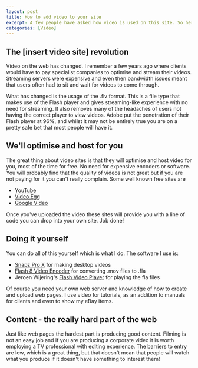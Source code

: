 ```yaml
--- 
layout: post
title: How to add video to your site
excerpt: A few people have asked how video is used on this site. So here's an overview of how it is done and the options available to you.
categories: [Video]
---
```

## The [insert video site] revolution

Video on the web has changed. I remember a few years ago where clients would have to pay specialist companies to optimise and stream their videos. Streaming servers were expensive and even then bandwidth issues meant that users often had to sit and wait for videos to come through.

What has changed is the usage of the .flv format. This is a file type that makes use of the Flash player and gives streaming-like experience with no need for streaming. It also removes many of the headaches of users not having the correct player to view videos. Adobe put the penetration of their Flash player at 96%, and whilst it may not be entirely true you are on a pretty safe bet that most people will have it.

## We'll optimise and host for you

The great thing about video sites is that they will optimise and host video for you, most of the time for free. No need for expensive encoders or software. You will probably find that the quality of videos is not great but if you are not paying for it you can't really complain. 
Some well known free sites are

*   [YouTube][1]
*   [Video Egg][2]
*   [Google Video][3]

Once you've uploaded the video these sites will provide you with a line of code you can drop into your own site. Job done!

## Doing it yourself

You can do all of this yourself which is what I do. The software I use is:

*   [Snapz Pro X][4] for making desktop videos
*   [Flash 8 Video Encoder][5] for converting .mov files to .fla
*   Jeroen Wijering's [Flash Video Player][6] for playing the fla files

Of course you need your own web server and knowledge of how to create and upload web pages. I use video for tutorials, as an addition to manuals for clients and even to show my eBay items.

## Content - the really hard part of the web

Just like web pages the hardest part is producing good content. Filming is not an easy job and if you are producing a corporate video it is worth employing a TV professional with editing experience. The barriers to entry are low, which is a great thing, but that doesn't mean that people will watch what you produce if it doesn't have something to interest them!

 [1]: http://www.youtube.com/
 [2]: http://www.videoegg.com/
 [3]: http://video.google.co.uk/
 [4]: http://www.ambrosiasw.com/utilities/snapzprox/
 [5]: http://www.adobe.com/products/flash/flashpro/productinfo/encoder/
 [6]: http://www.jeroenwijering.com/?item=Flash_Video_Player
